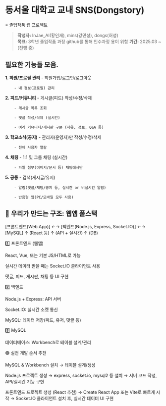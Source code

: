 # 동서울 대학교 교내 SNS(Dongstory)
 = 졸업작품 웹 프로젝트

> **작성자:** InJae_AI(황인재), mins(강민성), dongs(허성)  
> **목표:** 3학년 졸업작품 과정 github를 통해 인수과정 용이 위함
> **기간:** 2025.03 ~ (진행 중)  


## 필요한 기능들 모음.

**1. 회원/프로필 관리**
        - 회원가입/로그인/로그아웃

        - 내 정보(프로필) 관리

**2. 피드/커뮤니티**
        - 게시글(피드) 작성/수정/삭제

        - 게시글 목록 조회

        - 댓글 작성/삭제 (실시간)

        - 여러 커뮤니티/게시판 구분 (자유, 정보, Q&A 등)

**3. 학교소식(공지)**
        - 관리자(운영자)만 작성/수정/삭제

        - 전체 사용자 열람

**4. 채팅**
        - 1:1 및 그룹 채팅 (실시간)

        - 파일 첨부(이미지/문서 등) 채팅에서만

**5. 공통**
        - 검색(게시글/유저)

        - 알림(댓글/채팅/공지 등, 실시간 or 비실시간 알림)

        - 반응형 웹(PC/모바일 모두 사용)


## 🎯 우리가 만드는 구조: 웹앱 풀스택

[프론트엔드(Web App)]  ←→  [백엔드(Node.js, Express, Socket.IO)]  ←→  [MySQL]
        ↑ (React 등)                 ↑ (API + 실시간)                  ↑ (DB)
        
1️⃣ 프론트엔드 (웹앱)

React, Vue, 또는 기본 JS/HTML로 가능

실시간 데이터 받을 때는 Socket.IO 클라이언트 사용

댓글, 피드, 게시판, 채팅 등 UI 구현


2️⃣ 백엔드

Node.js + Express: API 서버

Socket.IO: 실시간 소켓 통신

MySQL: 데이터 저장(피드, 유저, 댓글 등)

3️⃣ MySQL

데이터베이스: Workbench로 테이블 설계/관리

🟢 실전 개발 순서 추천

MySQL & Workbench 설치
→ 테이블 설계/생성

Node.js 프로젝트 생성
→ express, socket.io, mysql2 등 설치
→ 서버 코드 작성, API/실시간 기능 구현

프론트엔드 프로젝트 생성 (React 추천)
→ Create React App 또는 Vite로 빠르게 시작
→ Socket.IO 클라이언트 설치 후, 실시간 데이터 UI 구현
